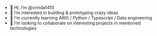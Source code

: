 - 👋 Hi, I’m @vrinda1410
- 👀 I’m interested in building & prototyping crazy ideas
- 🌱 I’m currently learning AWS / Python / Typescript / Data engineering
- 💞️ I’m looking to collaborate on interesting projects in mentioned technologies

<!---
vrinda1410/vrinda1410 is a ✨ special ✨ repository because its `README.md` (this file) appears on your GitHub profile.
You can click the Preview link to take a look at your changes.
--->
